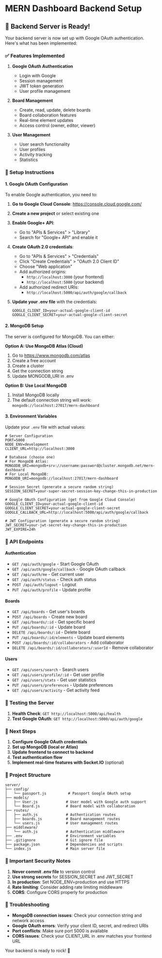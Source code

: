 # MERN Dashboard Backend Setup

## 🚀 Backend Server is Ready!

Your backend server is now set up with Google OAuth authentication. Here's what has been implemented:

### ✅ Features Implemented

1. **Google OAuth Authentication**
   - Login with Google
   - Session management
   - JWT token generation
   - User profile management

2. **Board Management**
   - Create, read, update, delete boards
   - Board collaboration features
   - Real-time element updates
   - Access control (owner, editor, viewer)

3. **User Management**
   - User search functionality
   - User profiles
   - Activity tracking
   - Statistics

### 🔧 Setup Instructions

#### 1. Google OAuth Configuration

To enable Google authentication, you need to:

1. **Go to Google Cloud Console**: https://console.cloud.google.com/
2. **Create a new project** or select existing one
3. **Enable Google+ API**:
   - Go to "APIs & Services" > "Library"
   - Search for "Google+ API" and enable it
4. **Create OAuth 2.0 credentials**:
   - Go to "APIs & Services" > "Credentials"
   - Click "Create Credentials" > "OAuth 2.0 Client ID"
   - Choose "Web application"
   - Add authorized origins:
     - `http://localhost:3000` (your frontend)
     - `http://localhost:5000` (your backend)
   - Add authorized redirect URIs:
     - `http://localhost:5000/api/auth/google/callback`

5. **Update your .env file** with the credentials:
   ```env
   GOOGLE_CLIENT_ID=your-actual-google-client-id
   GOOGLE_CLIENT_SECRET=your-actual-google-client-secret
   ```

#### 2. MongoDB Setup

The server is configured for MongoDB. You can either:

**Option A: Use MongoDB Atlas (Cloud)**
1. Go to https://www.mongodb.com/atlas
2. Create a free account
3. Create a cluster
4. Get the connection string
5. Update MONGODB_URI in .env

**Option B: Use Local MongoDB**
1. Install MongoDB locally
2. The default connection string will work: `mongodb://localhost:27017/mern-dashboard`

#### 3. Environment Variables

Update your `.env` file with actual values:

```env
# Server Configuration
PORT=5000
NODE_ENV=development
CLIENT_URL=http://localhost:3000

# Database (choose one)
# For MongoDB Atlas:
MONGODB_URI=mongodb+srv://username:password@cluster.mongodb.net/mern-dashboard
# For Local MongoDB:
MONGODB_URI=mongodb://localhost:27017/mern-dashboard

# Session Secret (generate a secure random string)
SESSION_SECRET=your-super-secret-session-key-change-this-in-production

# Google OAuth Configuration (get from Google Cloud Console)
GOOGLE_CLIENT_ID=your-actual-google-client-id
GOOGLE_CLIENT_SECRET=your-actual-google-client-secret
GOOGLE_CALLBACK_URL=http://localhost:5000/api/auth/google/callback

# JWT Configuration (generate a secure random string)
JWT_SECRET=your-jwt-secret-key-change-this-in-production
JWT_EXPIRE=24h
```

### 🎯 API Endpoints

#### Authentication
- `GET /api/auth/google` - Start Google OAuth
- `GET /api/auth/google/callback` - Google OAuth callback
- `GET /api/auth/me` - Get current user
- `GET /api/auth/status` - Check auth status
- `POST /api/auth/logout` - Logout
- `PUT /api/auth/profile` - Update profile

#### Boards
- `GET /api/boards` - Get user's boards
- `POST /api/boards` - Create new board
- `GET /api/boards/:id` - Get specific board
- `PUT /api/boards/:id` - Update board
- `DELETE /api/boards/:id` - Delete board
- `PUT /api/boards/:id/elements` - Update board elements
- `POST /api/boards/:id/collaborators` - Add collaborator
- `DELETE /api/boards/:id/collaborators/:userId` - Remove collaborator

#### Users
- `GET /api/users/search` - Search users
- `GET /api/users/profile/:id` - Get user profile
- `GET /api/users/stats` - Get user statistics
- `PUT /api/users/preferences` - Update preferences
- `GET /api/users/activity` - Get activity feed

### 🧪 Testing the Server

1. **Health Check**: `GET http://localhost:5000/api/health`
2. **Test Google OAuth**: `GET http://localhost:5000/api/auth/google`

### 🔄 Next Steps

1. **Configure Google OAuth credentials**
2. **Set up MongoDB (local or Atlas)**
3. **Update frontend to connect to backend**
4. **Test authentication flow**
5. **Implement real-time features with Socket.IO** (optional)

### 📁 Project Structure

```
server/
├── config/
│   └── passport.js          # Passport Google OAuth setup
├── models/
│   ├── User.js             # User model with Google auth support
│   └── Board.js            # Board model with collaboration
├── routes/
│   ├── auth.js             # Authentication routes
│   ├── boards.js           # Board management routes
│   └── users.js            # User management routes
├── middleware/
│   └── auth.js             # Authentication middleware
├── .env                    # Environment variables
├── .gitignore              # Git ignore file
├── package.json            # Dependencies and scripts
└── index.js                # Main server file
```

### 🚨 Important Security Notes

1. **Never commit .env file** to version control
2. **Use strong secrets** for SESSION_SECRET and JWT_SECRET
3. **In production**: Set NODE_ENV=production and use HTTPS
4. **Rate limiting**: Consider adding rate limiting middleware
5. **CORS**: Configure CORS properly for production

### 🐛 Troubleshooting

- **MongoDB connection issues**: Check your connection string and network access
- **Google OAuth errors**: Verify your client ID, secret, and redirect URIs
- **Port conflicts**: Make sure port 5000 is available
- **CORS issues**: Check your CLIENT_URL in .env matches your frontend URL

Your backend is ready to rock! 🎸
